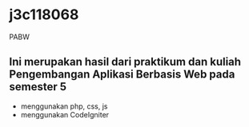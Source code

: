 # j3c118068
PABW

## Ini merupakan hasil dari praktikum dan kuliah Pengembangan Aplikasi Berbasis Web pada semester 5
- menggunakan php, css, js
- menggunakan CodeIgniter
